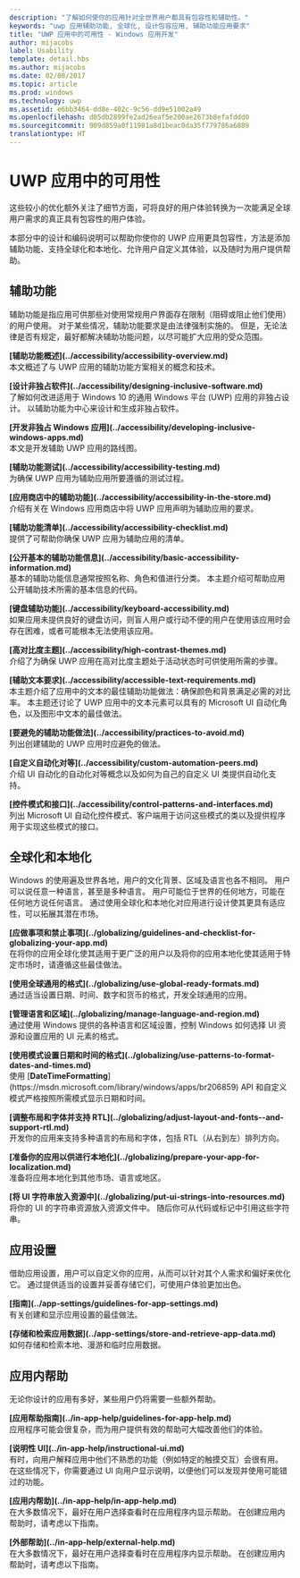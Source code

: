 ```yaml
---
description: "了解如何使你的应用针对全世界用户都具有包容性和辅助性。"
keywords: "uwp 应用辅助功能, 全球化, 设计包容应用, 辅助功能应用要求"
title: "UWP 应用中的可用性 - Windows 应用开发"
author: mijacobs
label: Usability
template: detail.hbs
ms.author: mijacobs
ms.date: 02/08/2017
ms.topic: article
ms.prod: windows
ms.technology: uwp
ms.assetid: e6bb3464-dd8e-402c-9c56-dd9e51002a49
ms.openlocfilehash: d05db2899fe2ad26eaf5e200ae2673b8efafddd0
ms.sourcegitcommit: 909d859a0f11981a8d1beac0da35f779786a6889
translationtype: HT
---
```

# <a name="usability-for-uwp-apps"></a>UWP 应用中的可用性

<link rel="stylesheet" href="https://az835927.vo.msecnd.net/sites/uwp/Resources/css/custom.css">

这些较小的优化额外关注了细节方面，可将良好的用户体验转换为一次能满足全球用户需求的真正具有包容性的用户体验。

本部分中的设计和编码说明可以帮助你使你的 UWP 应用更具包容性，方法是添加辅助功能、支持全球化和本地化、允许用户自定义其体验，以及随时为用户提供帮助。


## <a name="accessiblity"></a>辅助功能

辅助功能是指应用可供那些对使用常规用户界面存在限制（阻碍或阻止他们使用）的用户使用。 对于某些情况，辅助功能要求是由法律强制实施的。 但是，无论法律是否有规定，最好都解决辅助功能问题，以尽可能扩大应用的受众范围。

<div class="side-by-side">
<div class="side-by-side-content">
  <div class="side-by-side-content-left">
<p><b>[辅助功能概述](../accessibility/accessibility-overview.md)</b> <br/> 本文概述了与 UWP 应用的辅助功能方案相关的概念和技术。</p>
  </div>
  <div class="side-by-side-content-right">
<p><b>[设计非独占软件](../accessibility/designing-inclusive-software.md)</b><br/>了解如何改进适用于 Windows 10 的通用 Windows 平台 (UWP) 应用的非独占设计。  以辅助功能为中心来设计和生成非独占软件。</p>
  </div>
</div>
</div>

<div class="side-by-side">
<div class="side-by-side-content">
  <div class="side-by-side-content-left">
<p><b>[开发非独占 Windows 应用](../accessibility/developing-inclusive-windows-apps.md)</b><br/> 本文是开发辅助 UWP 应用的路线图。</p>
  </div>
  <div class="side-by-side-content-right">
<p><b>[辅助功能测试](../accessibility/accessibility-testing.md) </b><br/>为确保 UWP 应用为辅助应用所要遵循的测试过程。</p>
  </div>
</div>
</div>

<div class="side-by-side">
<div class="side-by-side-content">
  <div class="side-by-side-content-left">
<p><b>[应用商店中的辅助功能](../accessibility/accessibility-in-the-store.md)</b><br/>介绍有关在 Windows 应用商店中将 UWP 应用声明为辅助应用的要求。</p>
  </div>
  <div class="side-by-side-content-right">
<p><b>[辅助功能清单](../accessibility/accessibility-checklist.md)</b><br/>提供了可帮助你确保 UWP 应用为辅助应用的清单。</p>
  </div>
</div>
</div>

<div class="side-by-side">
<div class="side-by-side-content">
  <div class="side-by-side-content-left">
<p><b>[公开基本的辅助功能信息](../accessibility/basic-accessibility-information.md)</b><br/>基本的辅助功能信息通常按照名称、角色和值进行分类。 本主题介绍可帮助应用公开辅助技术所需的基本信息的代码。</p>
  </div>
  <div class="side-by-side-content-right">
<p><b>[键盘辅助功能](../accessibility/keyboard-accessibility.md)</b><br/>如果应用未提供良好的键盘访问，则盲人用户或行动不便的用户在使用该应用时会存在困难，或者可能根本无法使用该应用。</p>
  </div>
</div>
</div>

<div class="side-by-side">
<div class="side-by-side-content">
  <div class="side-by-side-content-left">
<p><b>[高对比度主题](../accessibility/high-contrast-themes.md)</b><br/>介绍了为确保 UWP 应用在高对比度主题处于活动状态时可供使用所需的步骤。 </p>
  </div>
  <div class="side-by-side-content-right">
<p><b>[辅助文本要求](../accessibility/accessible-text-requirements.md)</b><br/>本主题介绍了应用中的文本的最佳辅助功能做法：确保颜色和背景满足必需的对比率。 本主题还讨论了 UWP 应用中的文本元素可以具有的 Microsoft UI 自动化角色，以及图形中文本的最佳做法。</p>
  </div>
</div>
</div>

<div class="side-by-side">
<div class="side-by-side-content">
  <div class="side-by-side-content-left">
<p><b>[要避免的辅助功能做法](../accessibility/practices-to-avoid.md)</b><br/>列出创建辅助的 UWP 应用时应避免的做法。</p>
  </div>
  <div class="side-by-side-content-right">
<p><b>[自定义自动化对等](../accessibility/custom-automation-peers.md)</b><br/>介绍 UI 自动化的自动化对等概念以及如何为自己的自定义 UI 类提供自动化支持。</p>
  </div>
</div>
</div>

<div class="side-by-side">
<div class="side-by-side-content">
  <div class="side-by-side-content-left">
<p><b>[控件模式和接口](../accessibility/control-patterns-and-interfaces.md)</b><br/>列出 Microsoft UI 自动化控件模式、客户端用于访问这些模式的类以及提供程序用于实现这些模式的接口。</p>
  </div>
  <div class="side-by-side-content-right">
<p><b></b>   
</p>
  </div>
</div>
</div>



## <a name="globalization-and-localization"></a>全球化和本地化

Windows 的使用遍及世界各地，用户的文化背景、区域及语言也各不相同。 用户可以说任意一种语言，甚至是多种语言。 用户可能位于世界的任何地方，可能在任何地方说任何语言。 通过使用全球化和本地化对应用进行设计使其更具有适应性，可以拓展其潜在市场。

<div class="side-by-side">
<div class="side-by-side-content">
  <div class="side-by-side-content-left">
<p><b>[应做事项和禁止事项](../globalizing/guidelines-and-checklist-for-globalizing-your-app.md)</b><br/>在将你的应用全球化使其适用于更广泛的用户以及将你的应用本地化使其适用于特定市场时，请遵循这些最佳做法。</p>
  </div>
  <div class="side-by-side-content-right">
<p><b>[使用全球通用的格式](../globalizing/use-global-ready-formats.md)</b><br/>通过适当设置日期、时间、数字和货币的格式，开发全球通用的应用。</p>
  </div>
</div>
</div>

<div class="side-by-side">
<div class="side-by-side-content">
  <div class="side-by-side-content-left">
<p><b>[管理语言和区域](../globalizing/manage-language-and-region.md)</b><br/>通过使用 Windows 提供的各种语言和区域设置，控制 Windows 如何选择 UI 资源和设置应用的 UI 元素的格式。</p>
  </div>
  <div class="side-by-side-content-right">
<p><b>[使用模式设置日期和时间的格式](../globalizing/use-patterns-to-format-dates-and-times.md)</b><br/>使用 [<strong>DateTimeFormatting</strong>](https://msdn.microsoft.com/library/windows/apps/br206859) API 和自定义模式严格按照所需模式显示日期和时间。</p>
  </div>
</div>
</div>

<div class="side-by-side">
<div class="side-by-side-content">
  <div class="side-by-side-content-left">
<p><b>[调整布局和字体并支持 RTL](../globalizing/adjust-layout-and-fonts--and-support-rtl.md)</b><br/>开发你的应用来支持多种语言的布局和字体，包括 RTL（从右到左）排列方向。</p>
  </div>
  <div class="side-by-side-content-right">
<p><b>[准备你的应用以供进行本地化](../globalizing/prepare-your-app-for-localization.md)</b><br/>准备将应用本地化到其他市场、语言或地区。</p>
  </div>
</div>
</div>

<div class="side-by-side">
<div class="side-by-side-content">
  <div class="side-by-side-content-left">
<p><b>[将 UI 字符串放入资源中](../globalizing/put-ui-strings-into-resources.md)</b><br/>将你的 UI 的字符串资源放入资源文件中。 随后你可从代码或标记中引用这些字符串。</p>
  </div>
  <div class="side-by-side-content-right">
<b></b>   
<p></p>
  </div>
</div>
</div>


## <a name="app-settings"></a>应用设置

借助应用设置，用户可以自定义你的应用，从而可以针对其个人需求和偏好来优化它。 通过提供适当的设置并妥善存储它们，可使用户体验更加出色。

<div class="side-by-side">
<div class="side-by-side-content">
  <div class="side-by-side-content-left">
<p><b>[指南](../app-settings/guidelines-for-app-settings.md)</b><br/>有关创建和显示应用设置的最佳做法。</p>
  </div>
  <div class="side-by-side-content-right">
<p><b>[存储和检索应用数据](../app-settings/store-and-retrieve-app-data.md)</b><br/>如何存储和检索本地、漫游和临时应用数据。</p>
  </div>
</div>
</div>

## <a name="in-app-help"></a>应用内帮助
无论你设计的应用有多好，某些用户仍将需要一些额外帮助。

<div class="side-by-side">
<div class="side-by-side-content">
  <div class="side-by-side-content-left">
<p><b>[应用帮助指南](../in-app-help/guidelines-for-app-help.md)</b><br/>应用程序可能会很复杂，而为用户提供有效的帮助可大幅改善他们的体验。
</p>
  </div>
  <div class="side-by-side-content-right">
<p><b>[说明性 UI](../in-app-help/instructional-ui.md)</b><br/>有时，向用户解释应用中他们不熟悉的功能（例如特定的触摸交互）会很有用。 在这些情况下，你需要通过 UI 向用户显示说明，以便他们可以发现并使用可能错过的功能。</p>
  </div>
</div>
</div>

<div class="side-by-side">
<div class="side-by-side-content">
  <div class="side-by-side-content-left">
<p><b>[应用内帮助](../in-app-help/in-app-help.md)</b><br/>在大多数情况下，最好在用户选择查看时在应用程序内显示帮助。 在创建应用内帮助时，请考虑以下指南。</p>
  </div>
  <div class="side-by-side-content-right">
<p><b>[外部帮助](../in-app-help/external-help.md)</b><br/>在大多数情况下，最好在用户选择查看时在应用程序内显示帮助。 在创建应用内帮助时，请考虑以下指南。</p>
  </div>
</div>
</div>

